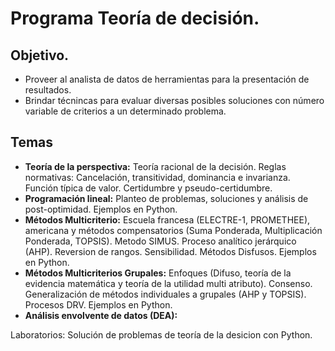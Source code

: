 # Programa Teoría de decisión. 

## Objetivo.

- Proveer al analista de datos de herramientas para la presentación de resultados. 
- Brindar técnincas para evaluar diversas posibles soluciones con número variable de criterios a un determinado problema.


## Temas

- **Teoría de la perspectiva:** Teoría racional de la decisión. Reglas normativas: Cancelación, transitividad, dominancia e invarianza. Función típica de valor. Certidumbre y pseudo-certidumbre.
- **Programación lineal:** Planteo de problemas, soluciones y análisis de post-optimidad. Ejemplos en Python.
- **Métodos Multicriterio:** Escuela francesa (ELECTRE-1, PROMETHEE), americana y métodos compensatorios (Suma Ponderada, Multiplicación Ponderada, TOPSIS). Metodo SIMUS. Proceso analítico jerárquico (AHP). Reversion de rangos. Sensibilidad. Métodos Disfusos. Ejemplos en Python.
- **Métodos Multicriterios Grupales:** Enfoques (Difuso, teoría de la evidencia matemática y teoría de la utilidad multi atributo). Consenso. Generalización de métodos individuales a grupales (AHP y TOPSIS). Procesos DRV. Ejemplos en Python.
- **Análisis envolvente de datos (DEA):**

Laboratorios: Solución de problemas de teoría de la desicion con Python.

